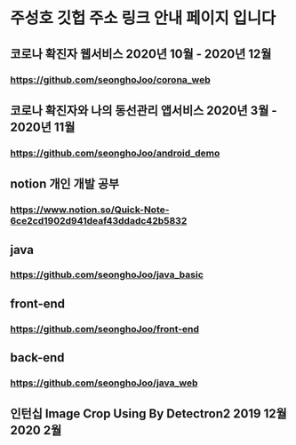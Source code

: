 # 주성호 깃헙 주소 링크 안내 페이지 입니다

## 코로나 확진자 웹서비스 2020년 10월 - 2020년 12월
### https://github.com/seonghoJoo/corona_web


## 코로나 확진자와 나의 동선관리 앱서비스 2020년 3월 - 2020년 11월
### https://github.com/seonghoJoo/android_demo


## notion 개인 개발 공부
### https://www.notion.so/Quick-Note-6ce2cd1902d941deaf43ddadc42b5832

## java
### https://github.com/seonghoJoo/java_basic

## front-end
### https://github.com/seonghoJoo/front-end

## back-end
### https://github.com/seonghoJoo/java_web

## 인턴십 Image Crop Using By Detectron2 2019 12월 2020 2월

